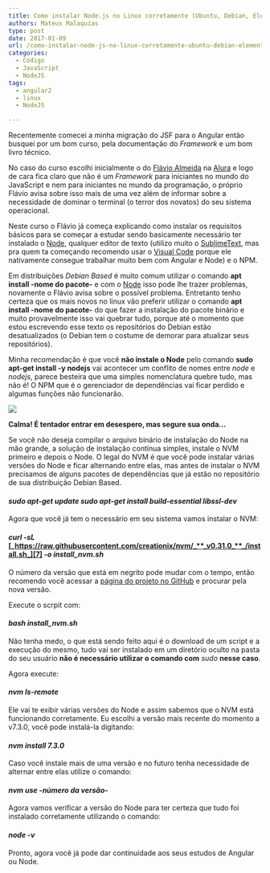 ```yaml
---
title: Como instalar Node.js no Linux corretamente (Ubuntu, Debian, Elementary OS)
authors: Mateus Malaquias
type: post
date: 2017-01-09
url: /como-instalar-node-js-no-linux-corretamente-ubuntu-debian-elementary-os/
categories:
  - Código
  - JavaScript
  - NodeJS
tags:
  - angular2
  - linux
  - NodeJS

---
```

Recentemente comecei a minha migração do JSF para o Angular então busquei por um bom curso, pela documentação do _Framework_ e um bom livro técnico.

No caso do curso escolhi inicialmente o do [Flávio Almeida][1] na [Alura][2] e logo de cara fica claro que não é um _Framework_ para iniciantes no mundo do JavaScript e nem para iniciantes no mundo da programação, o próprio Flávio avisa sobre isso mais de uma vez além de informar sobre a necessidade de dominar o terminal (o terror dos novatos) do seu sistema operacional.

Neste curso o Flávio já começa explicando como instalar os requisitos básicos para se começar a estudar sendo basicamente necessário ter instalado o [Node][3], qualquer editor de texto (utilizo muito o [SublimeText][4], mas pra quem ta começando recomendo usar o [Visual Code][5] porque ele nativamente consegue trabalhar muito bem com Angular e Node) e o NPM.

Em distribuições _Debian Based_ é muito comum utilizar o comando **apt install -nome do pacote-** e com o [Node][3] isso pode lhe trazer problemas, novamente o Flávio avisa sobre o possível problema. Entretanto tenho certeza que os mais novos no linux vão preferir utilizar o comando **apt install -nome do pacote-** do que fazer a instalação do pacote binário e muito provavelmente isso vai quebrar tudo, porque até o momento que estou escrevendo esse texto os repositórios do Debian estão desatualizados (o Debian tem o costume de demorar para atualizar seus repositórios).

Minha recomendação é que você **não instale o Node** pelo comando **sudo apt-get install -y nodejs** vai acontecer um conflito de nomes entre _node_ e _nodejs_, parece besteira que uma simples nomenclatura quebre tudo, mas não é! O NPM que é o gerenciador de dependências vai ficar perdido e algumas funções não funcionarão.

![][6]

**Calma! É tentador entrar em desespero, mas segure sua onda…**

Se você não deseja compilar o arquivo binário de instalação do Node na mão grande, a solução de instalação contínua simples, instale o NVM primeiro e depois o Node. O legal do NVM é que você pode instalar várias versões do Node e ficar alternando entre elas, mas antes de instalar o NVM precisamos de alguns pacotes de dependências que já estão no repositório de sua distribuição Debian Based.

#### _sudo apt-get update sudo apt-get install build-essential libssl-dev_

Agora que você já tem o necessário em seu sistema vamos instalar o NVM:

#### _curl -sL_ [_https://raw.githubusercontent.com/creationix/nvm/_**_v0.31.0_**_/install.sh_][7] _-o install_nvm.sh_

O número da versão que está em negrito pode mudar com o tempo, então recomendo você acessar a [página do projeto no GitHub][8] e procurar pela nova versão.

Execute o scrpit com:

#### _bash install_nvm.sh_

Não tenha medo, o que está sendo feito aqui é o download de um script e a execução do mesmo, tudo vai ser instalado em um diretório oculto na pasta do seu usuário **não é necessário utilizar o comando com** _sudo_ **nesse caso**.

Agora execute:

#### _nvm ls-remote_

Ele vai te exibir várias versões do Node e assim sabemos que o NVM está funcionando corretamente. Eu escolhi a versão mais recente do momento a v7.3.0, você pode instalá-la digitando:

#### _nvm install 7.3.0_

Caso você instale mais de uma versão e no futuro tenha necessidade de alternar entre elas utilize o comando:

#### _nvm use -número da versão-_

Agora vamos verificar a versão do Node para ter certeza que tudo foi instalado corretamente utilizando o comando:

#### _node -v_

Pronto, agora você já pode dar continuidade aos seus estudos de Angular ou Node.

 [1]: https://twitter.com/flaviohalmeida
 [2]: https://www.alura.com.br/curso-online-angular2-parte1
 [3]: https://nodejs.org
 [4]: https://www.sublimetext.com/
 [5]: https://code.visualstudio.com/
 [6]: uploads/2017/01/gritos.jpeg
 [7]: https://raw.githubusercontent.com/creationix/nvm/v0.31.0/install.sh
 [8]: https://github.com/creationix/nvm